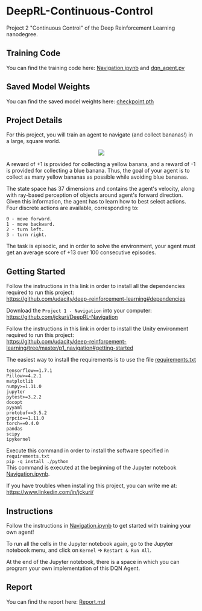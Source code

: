 # DeepRL-Continuous-Control
Project 2 "Continuous Control" of the Deep Reinforcement Learning nanodegree.

## Training Code

You can find the training code here: [Navigation.ipynb](Navigation.ipynb) and [dqn_agent.py](dqn_agent.py)

## Saved Model Weights

You can find the saved model weights here: [checkpoint.pth](checkpoint.pth)

## Project Details

For this project, you will train an agent to navigate (and collect bananas!) in a large, square world.

<p align="center">
 <img src="/images/bananas.gif">
</p>

A reward of +1 is provided for collecting a yellow banana, and a reward of -1 is provided for collecting a blue banana. Thus, the goal of your agent is to collect as many yellow bananas as possible while avoiding blue bananas.

The state space has 37 dimensions and contains the agent's velocity, along with ray-based perception of objects around agent's forward direction. Given this information, the agent has to learn how to best select actions. Four discrete actions are available, corresponding to:

    0 - move forward.
    1 - move backward.
    2 - turn left.
    3 - turn right.

The task is episodic, and in order to solve the environment, your agent must get an average score of +13 over 100 consecutive episodes.

## Getting Started

Follow the instructions in this link in order to install all the dependencies required to run this project:<br/>
https://github.com/udacity/deep-reinforcement-learning#dependencies

Download the `Project 1 - Navigation` into your computer:<br/>
https://github.com/jckuri/DeepRL-Navigation

Follow the instructions in this link in order to install the Unity environment required to run this project:<br/>
https://github.com/udacity/deep-reinforcement-learning/tree/master/p1_navigation#getting-started

The easiest way to install the requirements is to use the file [requirements.txt](python/requirements.txt)
```
tensorflow==1.7.1
Pillow>=4.2.1
matplotlib
numpy>=1.11.0
jupyter
pytest>=3.2.2
docopt
pyyaml
protobuf==3.5.2
grpcio==1.11.0
torch==0.4.0
pandas
scipy
ipykernel
```

Execute this command in order to install the software specified in `requirements.txt`<br/>
```pip -q install ./python```<br/>
This command is executed at the beginning of the Jupyter notebook [Navigation.ipynb](Navigation.ipynb).

If you have troubles when installing this project, you can write me at:<br/>
https://www.linkedin.com/in/jckuri/

## Instructions

Follow the instructions in [Navigation.ipynb](Navigation.ipynb) to get started with training your own agent!

To run all the cells in the Jupyter notebook again, go to the Jupyter notebook menu, and click on `Kernel` => `Restart & Run All`.

At the end of the Jupyter notebook, there is a space in which you can program your own implementation of this DQN Agent.

## Report

You can find the report here: [Report.md](Report.md)
